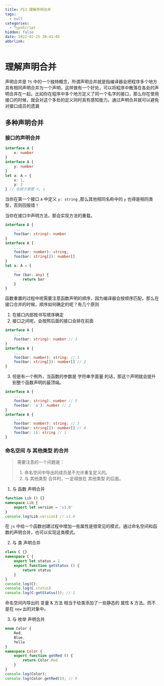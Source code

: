 ```yaml
---
title: P13 理解声明合并
tags:
  - null
categories:
  - TypeScript
hidden: false
date: 2022-02-25 20:41:05
abbrlink:
---
```


# 理解声明合并

声明合并是 `TS` 中的一个独特概念，所谓声明合并就是指编译器会把程序多个地方具有相同声明合并为一个声明，这样做有一个好处，可以将程序中散落在各处的声明合并在一起。比如你在程序中多个地方定义了同一个名字的接口，那么你在使用接口的时候，就会对这个多处的定义同时具有感知能力。通过声明合并就可以避免对接口成员的遗漏

## 多种声明合并

### 接口的声明合并

``` typescript
interface A {
    x: number
}
interface A {
    y: number
}
let a: A = {
    x: 1,
    y: 2
} // 会提示需要 x, y
```

当你在第一个接口 `A` 中定义 `y: string` ,那么其他相同名称中的 `y` 也得是相同类型，否则回报错！

当你在接口中声明方法，那会实现方法的重载。

``` typescript
interface A {
    ...
    foo(bar: string): number
}
interface A {
    ...
    foo(bar: number): string;
    foo(bar: string[]): number[]
}
let a: A = {
    ...
    foo (bar: any) {
        return bar
    }
}
```

函数重置的过程中呢需要注意函数声明的顺序，因为编译器会按顺序匹配，那么在接口合并的时候，顺序如何确定的呢？有几个原则

1. 在接口内部按书写顺序确定
2. 接口之间呢，会按照后面的接口会排在前面

``` typescript
interface A {
    ...
    foo(bar: string): number // 3
}
interface A {
    ...
    foo(bar: number): string; // 1
    foo(bar: string[]): number[] // 2
}
```

3. 但是有一个例外，当函数的参数是 字符串字面量 的话，那这个声明就会提升到整个函数声明的最顶端。

``` typescript
interface A {
    ...
    foo(bar: string): number // 5
    foo(bar: 'a'): number // 2
}
interface A {
    ...
    foo(bar: number): string; // 3
    foo(bar: string[]): number[] // 4
    foo(bar: 1): string // 1
}
```

### 命名空间 与 其他类型 的合并

> 需要注意的一个问题是：
> 1. 命名空间中导出的成员是不允许重复定义的。
> 2. 与 其他类型 合并时，一定得放在 其他类型 的后面。

1. 与 函数 声明合并

``` typescript
function Lib () {}
namespace Lib {
    export let version = 'v1.0'
}
console.log(Lib.version) // v1.0
```

在 `js` 中给一个函数创建过程中增加一些属性是很常见的模式，通过命名空间和函数的声明合并，也可以实现这类模式。

2. 与 类 声明合并

``` typescript
class C {}
namespace C {
    export let status = 1
    export function getStatus () {
        return status
    }
}
console.log(C);
console.log(C.status)
console.log(C.getStatus()); // 1
```

命名空间内导出的 变量 & 方法 相当于给类添加了一些静态的 属性 & 方法。而不是在 `new` 出的对象中。

3. 与 枚举 声明合并

``` typescript
enum Color {
    Red,
    Blue,
    Yello
}
namespace Color {
    export function getRed () {
        return Color.Red
    }
}
console.log(Color);
console.log(Color.getRed()); // 0
```
